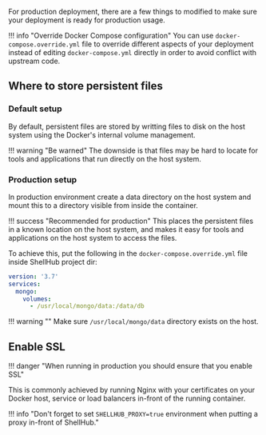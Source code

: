 For production deployment, there are a few things to modified to make sure
your deployment is ready for production usage.

!!! info "Override Docker Compose configuration"
	You can use `docker-compose.override.yml` file to override different
	aspects of your deployment instead of editing `docker-compose.yml` directly
	in order to avoid conflict with upstream code.

## Where to store persistent files

### Default setup

By default, persistent files are stored by writting files to disk on the host system
using the Docker's internal volume management.

!!! warning "Be warned"
	The downside is that files may be hard to locate for tools and
	applications that run directly on the host system.

### Production setup

In production environment create a data directory on the host system
and mount this to a directory visible from inside the container.

!!! success "Recommended for production"
	This places the persistent files in a known location on the host system,
	and makes it easy for tools and applications on the host system to access the files.

To achieve this, put the following in the `docker-compose.override.yml` file inside
ShellHub project dir:

```yaml
version: '3.7'
services:
  mongo:
	volumes:
      - /usr/local/mongo/data:/data/db
```

!!! warning ""
	Make sure `/usr/local/mongo/data` directory exists on the host.

## Enable SSL

!!! danger "When running in production you should ensure that you enable SSL"

This is commonly achieved by running Nginx with your certificates on your
Docker host, service or load balancers in-front of the running container.

!!! info "Don't forget to set `SHELLHUB_PROXY=true` environment when putting a proxy in-front of ShellHub."
